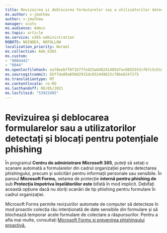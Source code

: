 ```yaml
---
title: Revizuirea și deblocarea formularelor sau a utilizatorilor detectați și blocați pentru potențiale phishing
ms.author: v-jmathew
author: v-jmathew
manager: scotv
ms.audience: Admin
ms.topic: article
ms.service: o365-administration
ROBOTS: NOINDEX, NOFOLLOW
localization_priority: Normal
ms.collection: Adm_O365
ms.custom:
- "9004442"
- "8044"
ms.openlocfilehash: ea78eebff8f1b77fe425a048241405d7ac0855553cf67c5cb1eed93a8cf7e74d
ms.sourcegitcommit: b5f7da89a650d2915dc652449623c78be6247175
ms.translationtype: MT
ms.contentlocale: ro-RO
ms.lasthandoff: 08/05/2021
ms.locfileid: "53922495"
---
```

# <a name="review-and-unblock-forms-or-users-detected-and-blocked-for-potential-phishing"></a>Revizuirea și deblocarea formularelor sau a utilizatorilor detectați și blocați pentru potențiale phishing

În programul **Centru de administrare Microsoft 365**, puteți să setați o scanare automată a formularelor din cadrul organizației pentru detectarea phishingului, precum și solicitări pentru informații personale sau sensibile. În panoul **Microsoft Forms,** setarea de protecție **internă pentru phishing de** sub **Protecția împotriva înșelătoriilor este** bifată în mod implicit. Debifați această opțiune dacă nu doriți scanări de tip phishing pentru formulare în cadrul organizației.

Microsoft Forms permite revizuirilor automate de computer să detecteze în mod proactiv colecția rău intenționată de date sensibile din formulare și să blochează temporar acele formulare de colectare a răspunsurilor. Pentru a afla mai multe, consultați [Microsoft Forms și prevenirea phishingului proactivă.](https://support.microsoft.com/office/microsoft-forms-and-proactive-phishing-prevention-b3950a20-296d-4e8e-96f5-594ced998a90)
